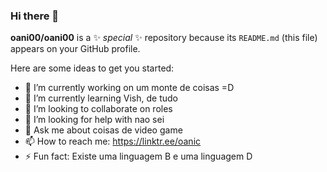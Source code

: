 ### Hi there 👋


**oani00/oani00** is a ✨ _special_ ✨ repository because its `README.md` (this file) appears on your GitHub profile.

Here are some ideas to get you started:

- 🔭 I’m currently working on um monte de coisas =D
- 🌱 I’m currently learning Vish, de tudo
- 👯 I’m looking to collaborate on roles
- 🤔 I’m looking for help with nao sei
- 💬 Ask me about coisas de video game
- 📫 How to reach me: https://linktr.ee/oanic
- ⚡ Fun fact: Existe uma linguagem B e uma linguagem D
